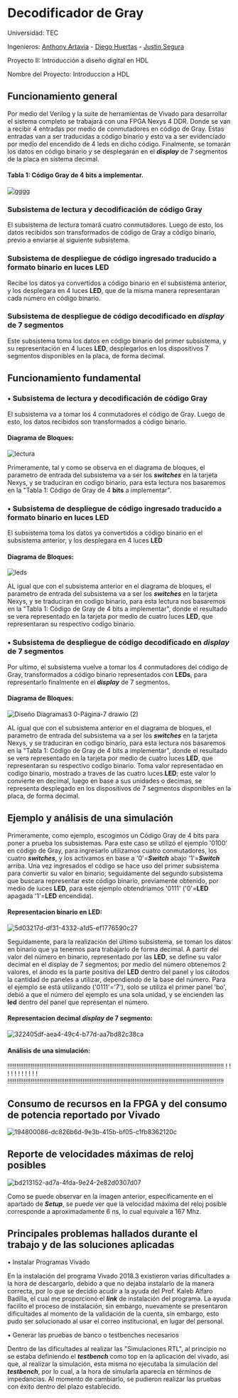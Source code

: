 # Decodificador de Gray
Universidad: TEC

Ingenieros: [Anthony Artavia](https://github.com/AnthonyAS15) - [Diego Huertas](https://github.com/ElRiquitix) - [Justin Segura](https://github.com/Justinsegurar)

Proyecto II: Introducción a diseño digital en HDL

Nombre del Proyecto: Introduccion a HDL


## Funcionamiento general
Por medio del Verilog y la suite de herramientas de Vivado para desarrollar el sistema completo se trabajará con una FPGA Nexys 4 DDR. Donde se van a recibir 4 entradas por medio de conmutadores en código de Gray. Estas entradas van a ser traducidas a código binario y esto va a ser evidenciado por medio del encendido de 4 leds en dicho código. Finalmente, se tomarán los datos en código binario y se desplegarán en el ***display*** de 7 segmentos de la placa en sistema decimal.


#### Tabla 1: Código Gray de 4 **bits** a implementar.

 ![gggg](https://user-images.githubusercontent.com/110042626/194808617-157f27db-a59a-495e-ac99-62b6ac1318bc.PNG)


### Subsistema de lectura y decodificación de código Gray
El subsistema de lectura tomará cuatro conmutadores. Luego de esto, los datos recibidos son transformados de código de Gray a código binario, previo a enviarse al siguiente subsistema.

### Subsistema de despliegue de código ingresado traducido a formato binario en luces LED
Recibe los datos ya convertidos a código binario en el subsistema anterior, y los desplegara en 4 luces **LED**, que de la misma manera representaran cada número en código binario.

### Subsistema de despliegue de código decodificado en ***display*** de 7 segmentos
Este subsistema toma los datos en código binario del primer subsistema, y su representación en 4 luces **LED**, desplegarlos en los dispositivos 7 segmentos disponibles en la placa, de forma decimal.


## Funcionamiento fundamental
### • Subsistema de lectura y decodificación de código Gray

El subsistema va a tomar los 4 conmutadores el código de Gray. Luego de esto, los datos recibidos son transformados a código binario.

#### Diagrama de Bloques:

![lectura](https://user-images.githubusercontent.com/110042626/194828892-24d7c135-d5d5-4efa-920d-3cc75b72f766.jpg)

Primeramente, tal y como se observa en el diagrama de bloques, el parametro de entrada del subsistema va a ser los ***switches*** en la tarjeta Nexys, y se traduciran en codigo binario, para esta lectura nos basaremos en la "Tabla 1: Código de Gray de 4 **bits** a implementar".



### • Subsistema de despliegue de código ingresado traducido a formato binario en luces **LED**

El subsistema toma los datos ya convertidos a código binario en el subsistema anterior, y los desplegara en 4 luces **LED**

#### Diagrama de Bloques:

![leds](https://user-images.githubusercontent.com/110042626/194828957-4c45f1c9-35b4-42e5-98ef-dcb4db6aea9e.jpg)

AL igual que con el subsistema anterior en el diagrama de bloques, el parametro de entrada del subsistema va a ser los ***switches*** en la tarjeta Nexys, y se traduciran en codigo binario, para esta lectura nos basaremos en la "Tabla 1: Código de Gray de 4 bits a implementar", donde el resultado se vera representado en la tarjeta por medio de cuatro luces **LED**, que representaran su respectivo codigo binario.



### • Subsistema de despliegue de código decodificado en ***display*** de 7 segmentos

Por ultimo, el subsistema vuelve a tomar los 4 conmutadores del código de Gray, transformados a código binario representados con **LEDs**, para representarlo finalmente en el ***display*** de 7 segmentos.

#### Diagrama de Bloques:

![Diseño Diagramas3 0-Página-7 drawio (2)](https://user-images.githubusercontent.com/110042626/194853222-93b2d5bf-0b82-420c-bc9b-3476d78473d8.png)

AL igual que con el subsistema anterior en el diagrama de bloques, el parametro de entrada del subsistema va a ser los ***switches*** en la tarjeta Nexys, y se traduciran en codigo binario, para esta lectura nos basaremos en la "Tabla 1: Código de Gray de 4 bits a implementar", donde el resultado se vera representado en la tarjeta por medio de cuatro luces **LED**, que representaran su respectivo codigo binario. Toma valor representadao en codigo binario, mostrado a traves de las cuatro luces **LED**; este valor lo convierte en decimal, luego en base a sus unidades o decimas, se representa desplegado en los dispositivos de 7 segmentos disponibles en la placa, de forma decimal.



##  Ejemplo y análisis de una simulación

Primeramente, como ejemplo, escogimos un Código Gray de 4 bits para poner a prueba los subsistemas. Para este caso se utilizó el ejemplo '0100' en código de Gray, para ingresarlo utilizamos cuatro conmutadores, los cuatro ***switches***, y los activamos en base a '0'=***Switch*** abajo '1'=***Switch*** arriba. Una vez ingresados el código se hace uso del primer subsistema para convertir su valor en binario; seguidamente del segundo subsistema que buscara representar este código binario, previamente obtenido, por medio de luces **LED**, para este ejemplo obtendriamos '0111' ('0'=**LED** apagada '1'=**LED** encendida).

#### Representacion binario en **LED**:

![5d03217d-df31-4332-a1d5-ef1776590c27](https://user-images.githubusercontent.com/110042626/194809613-14947096-0fa4-4260-b75e-d29d243bbb61.jpg)

Seguidamente, para la realización del último subsistema, se toman los datos en binario que ya tenemos para trabajarlo de forma decimal. A partir del valor del número en binario, representado por las **LED**, se define su valor decimal en el display de 7 segmentos; por medio del número obtenemos 2 valores, el ánodo es la parte positiva del **LED** dentro del panel y los cátodos la cantidad de paneles a utilizar, dependiendo de la base del número. Para el ejemplo se está utilizando ('0111'='7'), solo se utiliza el primer panel 'bo', debió a que el número del ejemplo es una sola unidad, y se encienden las **led** dentro del panel que representan el número.

#### Representacion decimal ***display*** de 7 segmento:

![322405df-aea4-49c4-b77d-aa7bd82c38ca](https://user-images.githubusercontent.com/110042626/194809417-47fe98f5-c9a1-4fab-9753-68fc0cdadd72.jpg)

#### Análisis de una simulación:

!!!!!!!!!!!!!!!!!!!!!!!!!!!!!!!!!!!!!!!!!!!!!!!!!!!!!!!!!!!!!!!!!!!!!!!!!!!!!!!!!!!!!!!!!!!!!!!!!!!!!!!!!!!!!!!!!!!!!!!!!
!
!
!
!
!
!
!
!
!
!
!
!!!!!!!!!!!!!!!!!!!!!!!!!!!!!!!!!!!!!!!!!!!!!!!!!!!!!!!!!!!!!!!!!!!!!!!!!!!!!!!!!!!!!!!!!!!!!!!!!!!!!!!!!!!!!!!!!!!!!!!!!



##  Consumo de recursos en la FPGA y del consumo de potencia reportado por Vivado


![194800086-dc826b6d-9e3b-415b-bf05-c1fb8362120c](https://user-images.githubusercontent.com/110042626/194830660-d02e6981-6ced-489a-84e4-bacd73d0cf8a.jpg)



##  Reporte de velocidades máximas de reloj posibles


![bd213152-ad7a-4fda-9e24-2e82d0307d07](https://user-images.githubusercontent.com/110042626/194801235-36d773a5-4554-4667-8dd1-29996cbbc452.jpg)

Como se puede observar en la imagen anterior, específicamente en el apartado de ***Setup***, se puede ver que la velocidad máxima del reloj posible corresponde a aproximadamente 6 ns, lo cual equivale a 167 Mhz.



##  Principales problemas hallados durante el trabajo y de las soluciones aplicadas

•	Instalar Programas Vivado

En la instalación del programa Vivado 2018.3 existieron varias dificultades a la hora de descargarlo, debido a que no  dejaba instalarlo de la manera correcta, por lo que se decidio acudir a la ayuda del Prof. Kaleb Alfaro Badilla, el cual me proporcionó el ***link*** de instalación del programa. La ayuda facilito el proceso de instalación, sin embargo, nuevamente se presentaron dificultades al momento de la validación de la cuenta, sin embargo, esto pudo ser solucionado al usar el correo institucional, en lugar del personal.

•	Generar las pruebas de banco o testbenches necesarios

Dentro de las dificultades al realizar las "Simulaciones RTL", al principio no se estaba definiendo el ***testbench*** como top en la aplicación del vivado, así que, al realizar la simulación, esta misma no ejecutaba la simulación del ***testbench***, por lo cual, a la hora de simularla aparecía en términos de impedancias. Al momento de cambiarlo, se pudieron realizar las pruebas con éxito dentro del plazo establecido.


